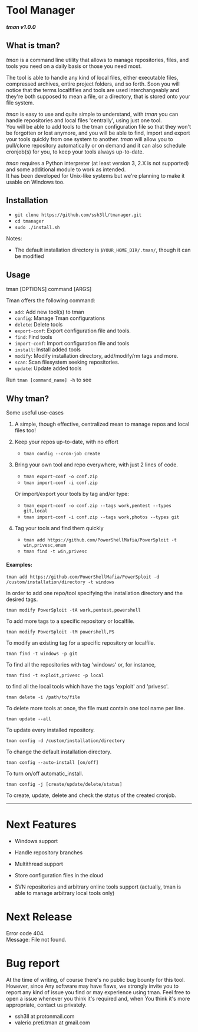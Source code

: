 # Tool Manager
##### *tman v1.0.0*


## What is tman?
*tman* is a command line utility that allows to manage repositories, files, and tools you need on a daily basis or those you need most.  

The tool is able to handle any kind of local files, either executable files, compressed archives, entire project folders, and so forth.
Soon you will notice that the terms localfifles and tools are used interchangeably and they're both supposed to mean a file, or a directory, that is stored onto
your file system.

*tman* is easy to use and quite simple to understand, with *tman* you can handle repositories and local files 'centrally', using just one tool.  
You will be able to add tools to the tman configuration file so that they won't be forgotten or lost anymore, and you will
 be able to find, import and export your tools quickly from one system to another.
*tman* will allow you to pull/clone repository automatically or on demand and it can also schedule cronjob(s) for you, to keep your tools always up-to-date.

*tman* requires a Python interpreter (at least version 3, 2.X is not supported) and some additional module to work as intended.  
It has been developed for Unix-like systems but we're planning to make it usable on Windows too.

## Installation
- `git clone https://github.com/ssh3ll/tmanager.git`
- `cd tmanager`
- `sudo ./install.sh`

Notes:
- The default installation directory is `$YOUR_HOME_DIR/.tman/`, though it can be modified 


## Usage 

tman [OPTIONS] command [ARGS]     


Tman offers the following command:   
    
- `add`: Add new tool(s) to tman
- `config`: Manage Tman configurations
- `delete`: Delete tools
- `export-conf`: Export configuration file and tools.
- `find`: Find tools
- `import-conf`: Import configuration file and tools
- `install`: Install added tools
- `modify`: Modify installation directory, add/modify/rm tags and more.
- `scan`: Scan filesystem seeking repositories.
- `update`: Update added tools

Run `tman [command_name] -h` to see 
## Why tman?
Some useful use-cases

1. A simple, though effective, centralized mean to manage repos and local files too!

2. Keep your repos up-to-date, with no effort  
    - `tman config --cron-job create`

3. Bring your own tool and repo everywhere, with just 2 lines of code.
    - `tman export-conf -o conf.zip`
    - `tman import-conf -i conf.zip`  
    
    Or import/export your tools by tag and/or type:  
    - `tman export-conf -o conf.zip --tags work,pentest --types git,local`
    - `tman import-conf -i conf.zip --tags work,photos --types git`  

4. Tag your tools and find them quickly
    - `tman add https://github.com/PowerShellMafia/PowerSploit -t win,privesc,enum`
    - `tman find -t win,privesc`


#### Examples:

`tman add https://github.com/PowerShellMafia/PowerSploit -d /custom/installation/directory -t windows`

In order to add one repo/tool specifying the installation directory and the desired tags.  

`tman modify PowerSploit -tA work,pentest,powershell`

To add more tags to a specific repository or localfile.  

`tman modify PowerSploit -tM powershell,PS`

To modify an existing tag for a specific repository or localfile.  


`tman find -t windows -p git`

To find all the repositories with tag 'windows' or, for instance, 

`tman find -t exploit,privesc -p local`

to find all the local tools which have the tags 'exploit' and 'privesc'.


`tman delete -i /path/to/file`

To delete more tools at once, the file must contain one tool name per line.  


`tman update --all`

To update every installed repository.    
  
  
`tman config -d /custom/installation/directory`

To change the default installation directory.

`tman config --auto-install [on/off]`

To turn on/off automatic_install.

`tman config -j [create/update/delete/status]`

To create, update, delete and check the status of the created cronjob.




---


# Next Features

- Windows support
- Handle repository branches
- Multithread support

- Store configuration files in the cloud
- SVN repositories and arbitrary online tools support (actually, tman is able to manage arbitrary local tools only)  


# Next Release

Error code 404.  
Message: File not found.   

# Bug report
At the time of writing, of course there's no public bug bounty for this tool.  
However, since Any software may have flaws, we strongly invite you to report any kind of issue you find or may experience using tman. Feel free to open a issue whenever you think it's required and, when You think it's more appropriate, 
contact us privately.

- ssh3ll at protonmail.com
- valerio.preti.tman at gmail.com
